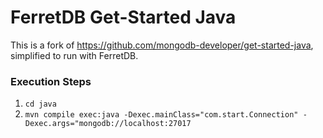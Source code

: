 # FerretDB Get-Started Java

This is a fork of https://github.com/mongodb-developer/get-started-java, simplified to run with FerretDB.

### Execution Steps

1. `cd java`
2. `mvn compile exec:java -Dexec.mainClass="com.start.Connection" -Dexec.args="mongodb://localhost:27017`
